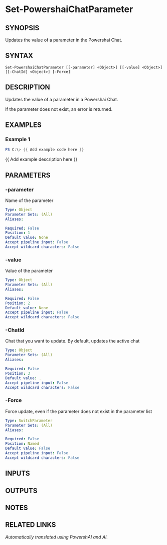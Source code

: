 ﻿---
external help file: powershai-help.xml
Module Name: powershai
online version:
schema: 2.0.0
---

# Set-PowershaiChatParameter

## SYNOPSIS
Updates the value of a parameter in the Powershai Chat.

## SYNTAX

```
Set-PowershaiChatParameter [[-parameter] <Object>] [[-value] <Object>] [[-ChatId] <Object>] [-Force]
```

## DESCRIPTION
Updates the value of a parameter in a Powershai Chat.
 
If the parameter does not exist, an error is returned.

## EXAMPLES

### Example 1
```powershell
PS C:\> {{ Add example code here }}
```

{{ Add example description here }}

## PARAMETERS

### -parameter
Name of the parameter

```yaml
Type: Object
Parameter Sets: (All)
Aliases:

Required: False
Position: 1
Default value: None
Accept pipeline input: False
Accept wildcard characters: False
```

### -value
Value of the parameter

```yaml
Type: Object
Parameter Sets: (All)
Aliases:

Required: False
Position: 2
Default value: None
Accept pipeline input: False
Accept wildcard characters: False
```

### -ChatId
Chat that you want to update.
By default, updates the active chat

```yaml
Type: Object
Parameter Sets: (All)
Aliases:

Required: False
Position: 3
Default value: .
Accept pipeline input: False
Accept wildcard characters: False
```

### -Force
Force update, even if the parameter does not exist in the parameter list

```yaml
Type: SwitchParameter
Parameter Sets: (All)
Aliases:

Required: False
Position: Named
Default value: False
Accept pipeline input: False
Accept wildcard characters: False
```

## INPUTS

## OUTPUTS

## NOTES

## RELATED LINKS



_Automatically translated using PowershAI and AI._
